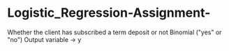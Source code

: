 # Logistic_Regression-Assignment-
Whether the client has subscribed a term deposit or not 
Binomial ("yes" or "no")
Output variable -> y
